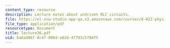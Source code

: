 ```yaml
---
content_type: resource
description: Lecture notes about undriven RLC circuits.
file: https://ol-ocw-studio-app-qa.s3.amazonaws.com/courses/8-022-physics-ii-electricity-and-magnetism-fall-2006/ba6a406f8c4f086da82d47793c579df5_lecture36.pdf
file_type: application/pdf
resourcetype: Document
title: lecture36.pdf
uid: ba6a406f-8c4f-086d-a82d-47793c579df5
---
```


